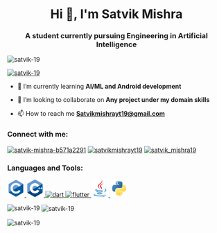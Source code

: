 <h1 align="center">Hi 👋, I'm Satvik Mishra</h1>
<h3 align="center">A student currently pursuing Engineering in Artificial Intelligence</h3>

<p align="left"> <img src="https://komarev.com/ghpvc/?username=satvik-19&label=Profile%20views&color=0e75b6&style=flat" alt="satvik-19" /> </p>

<p align="left"> <a href="https://github.com/ryo-ma/github-profile-trophy"><img src="https://github-profile-trophy.vercel.app/?username=satvik-19" alt="satvik-19" /></a> </p>

- 🌱 I’m currently learning **AI/ML and Android development**

- 👯 I’m looking to collaborate on **Any project under my domain skills**

- 📫 How to reach me **Satvikmishrayt19@gmail.com**

<h3 align="left">Connect with me:</h3>
<p align="left">
<a href="https://linkedin.com/in/satvik-mishra-b571a2291" target="blank"><img align="center" src="https://raw.githubusercontent.com/rahuldkjain/github-profile-readme-generator/master/src/images/icons/Social/linked-in-alt.svg" alt="satvik-mishra-b571a2291" height="30" width="40" /></a>
<a href="https://www.hackerrank.com/satvikmishrayt19" target="blank"><img align="center" src="https://raw.githubusercontent.com/rahuldkjain/github-profile-readme-generator/master/src/images/icons/Social/hackerrank.svg" alt="satvikmishrayt19" height="30" width="40" /></a>
<a href="https://www.leetcode.com/satvik_mishra19" target="blank"><img align="center" src="https://raw.githubusercontent.com/rahuldkjain/github-profile-readme-generator/master/src/images/icons/Social/leet-code.svg" alt="satvik_mishra19" height="30" width="40" /></a>
</p>

<h3 align="left">Languages and Tools:</h3>
<p align="left"> <a href="https://www.cprogramming.com/" target="_blank" rel="noreferrer"> <img src="https://raw.githubusercontent.com/devicons/devicon/master/icons/c/c-original.svg" alt="c" width="40" height="40"/> </a> <a href="https://www.w3schools.com/cpp/" target="_blank" rel="noreferrer"> <img src="https://raw.githubusercontent.com/devicons/devicon/master/icons/cplusplus/cplusplus-original.svg" alt="cplusplus" width="40" height="40"/> </a> <a href="https://dart.dev" target="_blank" rel="noreferrer"> <img src="https://www.vectorlogo.zone/logos/dartlang/dartlang-icon.svg" alt="dart" width="40" height="40"/> </a> <a href="https://flutter.dev" target="_blank" rel="noreferrer"> <img src="https://www.vectorlogo.zone/logos/flutterio/flutterio-icon.svg" alt="flutter" width="40" height="40"/> </a> <a href="https://www.java.com" target="_blank" rel="noreferrer"> <img src="https://raw.githubusercontent.com/devicons/devicon/master/icons/java/java-original.svg" alt="java" width="40" height="40"/> </a> <a href="https://www.python.org" target="_blank" rel="noreferrer"> <img src="https://raw.githubusercontent.com/devicons/devicon/master/icons/python/python-original.svg" alt="python" width="40" height="40"/> </a> </p>

<p><img align="left" src="https://github-readme-stats.vercel.app/api/top-langs?username=satvik-19&show_icons=true&locale=en&layout=compact" alt="satvik-19" /></p>

<p>&nbsp;<img align="center" src="https://github-readme-stats.vercel.app/api?username=satvik-19&show_icons=true&locale=en" alt="satvik-19" /></p>

<p><img align="center" src="https://github-readme-streak-stats.herokuapp.com/?user=satvik-19&" alt="satvik-19" /></p>
